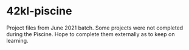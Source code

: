 # 42kl-piscine

Project files from June 2021 batch. Some projects were not completed during the Piscine.
Hope to complete them externally as to keep on learning. 
